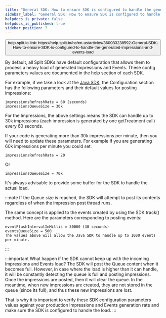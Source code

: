 ```yaml
---
title: "General SDK: How to ensure SDK is configured to handle the generated impressions and events load?"
sidebar_label: "General SDK: How to ensure SDK is configured to handle the generated impressions and events load?"
helpdocs_is_private: false
helpdocs_is_published: true
sidebar_position: 7
---
```


<p>
  <button style={{borderRadius:'8px', border:'1px', fontFamily:'Courier New', fontWeight:'800', textAlign:'left'}}> help.split.io link: https://help.split.io/hc/en-us/articles/360033238592-General-SDK-How-to-ensure-SDK-is-configured-to-handle-the-generated-impressions-and-events-load </button>
</p>

By default, all Split SDKs have default configuration that allows them to process a heavy load of generated Impressions and Events. These config parameters values are documented in the help section of each SDK.

For example, if we take a look at the [Java SDK](https://help.split.io/hc/en-us/articles/360020405151-Java-SDK), the Configuration section has the following parameters and their default values for posting impressions:

```
impressionsRefreshRate = 60 (seconds)
impressionsQueueSize = 30k
```

For the Impressions, the above settings means the SDK can handle up to 30k impressions (each impression is generated by one getTreatment call) every 60 seconds.

If your code is generating more than 30k impressions per minute,  then you will need to update these parameters. For example if you are generating 60k impressions per minute you could set:

```
impressionsRefreshRate = 20 
```

Or
```
impressionsQueueSize = 70k
```

It's always advisable to provide some buffer for the SDK to handle the actual load.

:::note
If the Queue size is reached, the SDK will attempt to post its contents regardless of when the impression post thread runs.

The same concept is applied to the events created by using the SDK track() method. Here are the parameters corresponding to posting events:

```
eventFlushIntervalInMillis = 30000 (30 seconds)
eventsQueueSize = 500
The values above will allow the Java SDK to handle up to 1000 events per minute.
```
:::

:::important
What happen if the SDK cannot keep up with the incoming Impressions and Events load? The SDK will post the Queue content when it becomes full. However, in case where the load is higher than it can handle, it will be constantly detecting the queue is full and posting impressions. Once the impressions are posted, then it will clear the queue. In the meantime, when new impressions are created, they are not stored in the queue (since its full), and thus these new impressions are lost.

That is why it is important to verify these SDK configuration parameters values against your production Impressions and Events generation rate and make sure the SDK is configured to handle the load.
:::